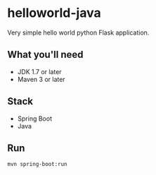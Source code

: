 # helloworld-java
Very simple hello world python Flask application.

## What you'll need
- JDK 1.7 or later
- Maven 3 or later

## Stack
- Spring Boot
- Java

## Run
`mvn spring-boot:run`



